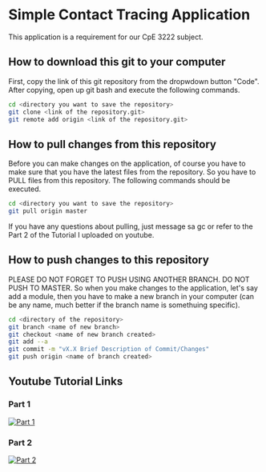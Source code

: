 # Simple Contact Tracing Application
This application is a requirement for our CpE 3222 subject.
 
## How to download this git to your computer

First, copy the link of this git repository from the dropwdown button "Code". After copying, open up git bash and execute the following commands.
```sh
cd <directory you want to save the repository>
git clone <link of the repository.git>
git remote add origin <link of the repository.git>
```

## How to pull changes from this repository

Before you can make changes on the application, of course you have to make sure that you have the latest files from the repository. So you have to PULL files from this repository. The following commands should be executed.
```sh
cd <directory you want to save the repository>
git pull origin master
```
If you have any questions about pulling, just message sa gc or refer to the Part 2 of the Tutorial I uploaded on youtube.

## How to push changes to this repository

PLEASE DO NOT FORGET TO PUSH USING ANOTHER BRANCH. DO NOT PUSH TO MASTER. So when you make changes to the application, let's say add a module, then you have to make a new branch in your computer (can be any name, much better if the branch name is somethuing specific).
```sh
cd <directory of the repository>
git branch <name of new branch>
git checkout <name of new branch created>
git add --a
git commit -m "vX.X Brief Description of Commit/Changes"
git push origin <name of branch created>
```

## Youtube Tutorial Links
### Part 1
[![Part 1](https://i9.ytimg.com/vi_webp/lqgabiyLo-A/mqdefault.webp?time=1621229100000&sqp=CKz8h4UG&rs=AOn4CLCFj9miy6ddDBC4-IlmFvIKKd887g)](https://youtu.be/lqgabiyLo-A)
### Part 2
[![Part 2](https://i9.ytimg.com/vi_webp/dgV-xEjHWC8/mqdefault.webp?time=1621229100000&sqp=CKz8h4UG&rs=AOn4CLAJPOYAiGfihaMoQ7YTGOf1VFO3Gw)](https://youtu.be/dgV-xEjHWC8)

